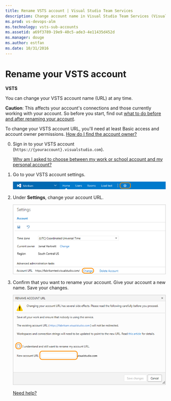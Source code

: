 ```yaml
---
title: Rename VSTS account | Visual Studio Team Services
description: Change account name in Visual Studio Team Services (Visual Studio Online, VSO, VSTS)
ms.prod: vs-devops-alm
ms.technology: vsts-sub-accounts
ms.assetid: a69f3789-19e9-40c5-ade3-4e11435d452d
ms.manager: douge
ms.author: estfan
ms.date: 10/31/2016
---
```


# Rename your VSTS account

**VSTS**

You can change your VSTS account name (URL) at any time.

**Caution**: This affects your account's connections 
and those currently working with your account. 
So before you start, find out 
[what to do before and after renaming your account](https://support.microsoft.com/kb/2793597).

To change your VSTS account URL, 
you'll need at least Basic access and account owner permissions. 
[How do I find the account owner?](faq-delete-restore-vsts-account.md#find-owner)

0.  Sign in to your VSTS account (```https://{youraccount}.visualstudio.com```).

	[Why am I asked to choose between my work or school account and my personal account?](faq-create-account.md#ChooseOrgAcctMSAcct)

0.  Go to your VSTS account settings.

    ![Go to account settings](../_shared/_img/account-settings-new-ui.png)

0.	Under **Settings**, change your account URL.

    ![Change your account name](_img/rename-vso-account/vsorenameaccount.png)

0.  Confirm that you want to rename your account. 
Give your account a new name. Save your changes.

    ![Confirm renaming your account, provide new account name](_img/rename-vso-account/vsoconfirmaccountrename.png)

	[Need help?](faq-create-account.md#get-support)
